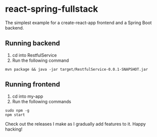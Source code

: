 # react-spring-fullstack
The simplest example for a create-react-app frontend and a Spring Boot backend.

## Running backend
1. cd into RestfulService
2. Run the following command
```
mvn package && java -jar target/RestfulService-0.0.1-SNAPSHOT.jar
```

## Running frontend
1. cd into my-app
2. Run the following commands
```
sudo npm -g
npm start
```
Check out the releases I make as I gradually add features to it.
Happy hacking!
